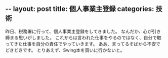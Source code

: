 --
layout: post
title: 個人事業主登録
categories: 技術
--

昨日、税務署に行って、個人事業主登録をしてきました。
なんだか、心が引き締まる思いがしました。
これからは言われた仕事をやるのではなく、自分で取ってきた仕事を自分の責任でやっていきます。
ああ、言ってるそばから不安でどきどきです。
とりあえず、Swing本を買いに行かないと。
